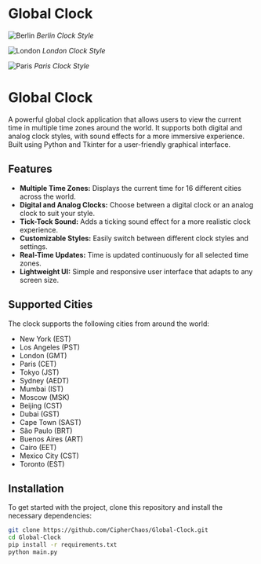 # Global Clock

![Berlin](assets/Berlin-sample.png)
*Berlin Clock Style*

![London](assets/London-sample.png)
*London Clock Style*

![Paris](assets/Paris-sample.png)
*Paris Clock Style*


# Global Clock

A powerful global clock application that allows users to view the current time in multiple time zones around the world. It supports both digital and analog clock styles, with sound effects for a more immersive experience. Built using Python and Tkinter for a user-friendly graphical interface.

## Features
- **Multiple Time Zones:** Displays the current time for 16 different cities across the world.
- **Digital and Analog Clocks:** Choose between a digital clock or an analog clock to suit your style.
- **Tick-Tock Sound:** Adds a ticking sound effect for a more realistic clock experience.
- **Customizable Styles:** Easily switch between different clock styles and settings.
- **Real-Time Updates:** Time is updated continuously for all selected time zones.
- **Lightweight UI:** Simple and responsive user interface that adapts to any screen size.

## Supported Cities
The clock supports the following cities from around the world:

- New York (EST)
- Los Angeles (PST)
- London (GMT)
- Paris (CET)
- Tokyo (JST)
- Sydney (AEDT)
- Mumbai (IST)
- Moscow (MSK)
- Beijing (CST)
- Dubai (GST)
- Cape Town (SAST)
- São Paulo (BRT)
- Buenos Aires (ART)
- Cairo (EET)
- Mexico City (CST)
- Toronto (EST)

## Installation

To get started with the project, clone this repository and install the necessary dependencies:

```bash
git clone https://github.com/CipherChaos/Global-Clock.git
cd Global-Clock
pip install -r requirements.txt
python main.py
